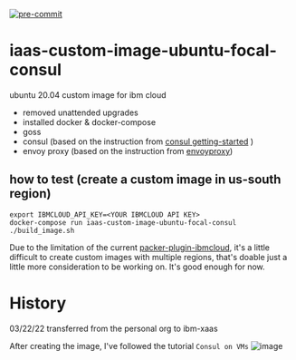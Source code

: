 [![pre-commit](https://github.com/ibm-xaas/iaas-custom-image-ubuntu-focal-consul/actions/workflows/pre-commit.yaml/badge.svg)](https://github.com/ibm-xaas/iaas-custom-image-ubuntu-focal-consul/actions/workflows/pre-commit.yaml)
# iaas-custom-image-ubuntu-focal-consul
ubuntu 20.04 custom image for ibm cloud
- removed unattended upgrades
- installed docker & docker-compose
- goss
- consul (based on the instruction from [consul getting-started](https://learn.hashicorp.com/tutorials/consul/get-started-install?in=consul/getting-started) )
- envoy proxy (based on the instruction from [envoyproxy](https://www.envoyproxy.io/docs/envoy/latest/start/install))

## how to test (create a custom image in us-south region)
```
export IBMCLOUD_API_KEY=<YOUR IBMCLOUD API KEY>
docker-compose run iaas-custom-image-ubuntu-focal-consul  ./build_image.sh
```

Due to the limitation of the current [packer-plugin-ibmcloud](https://github.com/IBM/packer-plugin-ibmcloud), it's a little difficult to create custom images with multiple regions, that's doable just a little more consideration to be working on. It's good enough for now.

# History
03/22/22 transferred from the personal org to ibm-xaas

After creating the image, I've followed the tutorial `Consul on VMs`
![image](https://user-images.githubusercontent.com/67604276/160124784-65155720-14a2-4714-8478-99a3404aab00.png)
